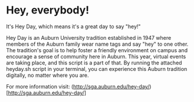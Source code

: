 # Hey, everybody!
It's Hey Day, which means it's a great day to say "hey!"

Hey Day is an Auburn University tradition established in 1947 where members of the Auburn family wear name tags and say "hey" to one other. The tradition's goal is to help foster a friendly environment on campus and encourage a sense of community here in Auburn. This year, virtual events are taking place, and this script is a part of that. By running the attached heyday.sh script in your terminal, you can experience this Auburn tradition digitally, no matter where you are.

For more information visit:
(http://sga.auburn.edu/hey-day/)[http://sga.auburn.edu/hey-day/]
